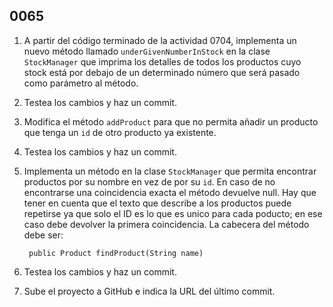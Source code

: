 ## 0065

1. A partir del código terminado de la actividad 0704, implementa un nuevo método llamado `underGivenNumberInStock` en la clase `StockManager` que imprima los detalles de todos los productos cuyo stock está por debajo de un determinado número que será pasado como parámetro al método.

2. Testea los cambios y haz un commit.

3. Modifica el método `addProduct` para que no permita añadir un producto que tenga un `id` de otro producto ya existente.

4. Testea los cambios y haz un commit.

5. Implementa un método en la clase `StockManager` que permita encontrar productos por su nombre en vez de por su `id`. En caso de no encontrarse una coincidencia exacta el método devuelve null. Hay que tener en cuenta que el texto que describe a los productos puede repetirse ya que solo el ID es lo que es unico para cada poducto; en ese caso debe devolver la primera coincidencia. La cabecera del método debe ser: 

        public Product findProduct(String name)
    

6. Testea los cambios y haz un commit.

7. Sube el proyecto a GitHub e indica la URL del último commit.
